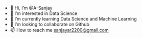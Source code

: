 - 👋 Hi, I’m @A-Sanjay
- 👀 I’m interested in Data Science
- 🌱 I’m currently learning Data Science and Machine Learning
- 💞️ I’m looking to collaborate on Github 
- 📫 How to reach me sanjayar2200@gmail.com

<!---
A-Sanjay/A-Sanjay is a ✨ special ✨ repository because its `README.md` (this file) appears on your GitHub profile.
You can click the Preview link to take a look at your changes.
--->
